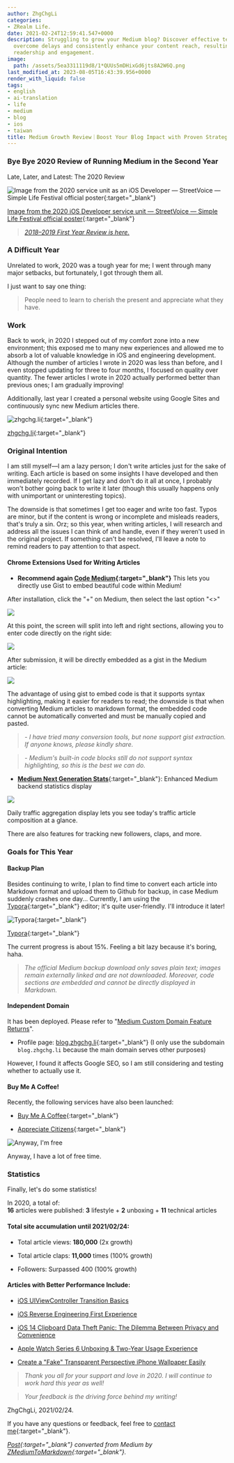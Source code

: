 ```yaml
---
author: ZhgChgLi
categories:
- ZRealm Life.
date: 2021-02-24T12:59:41.547+0000
description: Struggling to grow your Medium blog? Discover effective techniques to
  overcome delays and consistently enhance your content reach, resulting in increased
  readership and engagement.
image:
  path: /assets/5ea3311119d8/1*QUUs5mDHixGd6jts8A2W6Q.png
last_modified_at: 2023-08-05T16:43:39.956+0000
render_with_liquid: false
tags:
- english
- ai-translation
- life
- medium
- blog
- ios
- taiwan
title: Medium Growth Review｜Boost Your Blog Impact with Proven Strategies
---
```


### Bye Bye 2020 Review of Running Medium in the Second Year

Late, Later, and Latest: The 2020 Review

![[Image from the 2020 service unit as an iOS Developer — StreetVoice — Simple Life Festival official poster](https://simplelife.streetvoice.com/2020/){:target="_blank"}](/assets/5ea3311119d8/1*QUUs5mDHixGd6jts8A2W6Q.png)

[Image from the 2020 iOS Developer service unit — StreetVoice — Simple Life Festival official poster](https://simplelife.streetvoice.com/2020/){:target="_blank"}

> [*2018–2019 First Year Review is here.*](../d01252331b53/)

### A Difficult Year

Unrelated to work, 2020 was a tough year for me; I went through many major setbacks, but fortunately, I got through them all.

I just want to say one thing:

> People need to learn to cherish the present and appreciate what they have.

### Work

Back to work, in 2020 I stepped out of my comfort zone into a new environment; this exposed me to many new experiences and allowed me to absorb a lot of valuable knowledge in iOS and engineering development. Although the number of articles I wrote in 2020 was less than before, and I even stopped updating for three to four months, I focused on quality over quantity. The fewer articles I wrote in 2020 actually performed better than previous ones; I am gradually improving!

Additionally, last year I created a personal website using Google Sites and continuously sync new Medium articles there.

![[zhgchg.li](http://www.zhgchg.li){:target="_blank"}](/assets/5ea3311119d8/1*O4AmlRnkMv0jLxpre9bktA.png)

[zhgchg.li](http://www.zhgchg.li){:target="_blank"}

### Original Intention

I am still myself—I am a lazy person; I don't write articles just for the sake of writing. Each article is based on some insights I have developed and then immediately recorded. If I get lazy and don't do it all at once, I probably won't bother going back to write it later (though this usually happens only with unimportant or uninteresting topics).

The downside is that sometimes I get too eager and write too fast. Typos are minor, but if the content is wrong or incomplete and misleads readers, that's truly a sin. Orz; so this year, when writing articles, I will research and address all the issues I can think of and handle, even if they weren't used in the original project. If something can't be resolved, I'll leave a note to remind readers to pay attention to that aspect.

#### Chrome Extensions Used for Writing Articles

- **Recommend again [Code Medium](https://chrome.google.com/webstore/detail/code-medium/dganoageikmadjocbmklfgaejpkdigbe){:target="_blank"}** This lets you directly use Gist to embed beautiful code within Medium!

After installation, click the "+" on Medium, then select the last option "<>"

![](/assets/5ea3311119d8/1*dhLr-LydWl6vuvcA9P9UNw.png)

At this point, the screen will split into left and right sections, allowing you to enter code directly on the right side:

![](/assets/5ea3311119d8/1*lJb-wRFoFgmTTNCBtYJ74g.png)

After submission, it will be directly embedded as a gist in the Medium article:

![](/assets/5ea3311119d8/1*69EgN0TUBDBEWSDusjDd7Q.png)

The advantage of using gist to embed code is that it supports syntax highlighting, making it easier for readers to read; the downside is that when converting Medium articles to markdown format, the embedded code cannot be automatically converted and must be manually copied and pasted.

> *- I have tried many conversion tools, but none support gist extraction. If anyone knows, please kindly share.*

> *- Medium's built-in code blocks still do not support syntax highlighting, so this is the best we can do.*

- [**Medium Next Generation Stats**](https://chrome.google.com/webstore/detail/medium-next-generation-st/fhopcbdfcaleefngfpglahlpfhagendo){:target="_blank"}: Enhanced Medium backend statistics display

![](/assets/5ea3311119d8/1*3oHyZfBg6vURkwfvVvblNg.png)

Daily traffic aggregation display lets you see today's traffic article composition at a glance.

There are also features for tracking new followers, claps, and more.

### Goals for This Year

#### Backup Plan

Besides continuing to write, I plan to find time to convert each article into Markdown format and upload them to Github for backup, in case Medium suddenly crashes one day... Currently, I am using the [Typora](http://typora.io/){:target="_blank"} editor; it's quite user-friendly. I'll introduce it later!

![[Typora](http://typora.io/){:target="_blank"}](/assets/5ea3311119d8/1*zbgIDgPkq36aU01YSrNGvg.png)

[Typora](http://typora.io/){:target="_blank"}

The current progress is about 15%. Feeling a bit lazy because it's boring, haha.

> *The official Medium backup download only saves plain text; images remain externally linked and are not downloaded. Moreover, code sections are embedded and cannot be directly displayed in Markdown.*

#### Independent Domain

It has been deployed. Please refer to "[Medium Custom Domain Feature Returns](../d9a95d4224ea/)".

- Profile page: [blog.zhgchg.li](http://blog.zhgchg.li/){:target="_blank"} (I only use the subdomain `blog.zhgchg.li` because the main domain serves other purposes)

However, I found it affects Google SEO, so I am still considering and testing whether to actually use it.

#### Buy Me A Coffee!

Recently, the following services have also been launched:

- [Buy Me A Coffee](https://www.buymeacoffee.com/zhgchgli){:target="_blank"}

- [Appreciate Citizens](https://liker.land/zhgchgli/civic){:target="_blank"}

![Anyway, I'm free](/assets/5ea3311119d8/1*CkHby264C3AC5ixNj8qIrw.png)

Anyway, I have a lot of free time.

### Statistics

Finally, let's do some statistics!

In 2020, a total of:  
**16** articles were published: **3** lifestyle + **2** unboxing + **11** technical articles

#### Total site accumulation until 2021/02/24:

- Total article views: **180,000** (2x growth)

- Total article claps: **11,000** times (100% growth)

- Followers: Surpassed 400 (100% growth)

#### Articles with Better Performance Include:

- [iOS UIViewController Transition Basics](../14cee137c565/)

- [iOS Reverse Engineering First Experience](../7498e1ff93ce/)

- [iOS 14 Clipboard Data Theft Panic: The Dilemma Between Privacy and Convenience](../8a04443024e2/)

- [Apple Watch Series 6 Unboxing & Two-Year Usage Experience](../eab0e984043/)

- [Create a "Fake" Transparent Perspective iPhone Wallpaper Easily](../2e4429f410d6/)

> *Thank you all for your support and love in 2020. I will continue to work hard this year as well!*

> *Your feedback is the driving force behind my writing!*

ZhgChgLi, 2021/02/24.

If you have any questions or feedback, feel free to [contact me](https://www.zhgchg.li/contact){:target="_blank"}.

*[Post](https://medium.com/zrealm-life/bye-bye-2020-%E7%B6%93%E7%87%9F-medium-%E7%AC%AC%E4%BA%8C%E5%B9%B4%E5%9B%9E%E9%A1%A7-5ea3311119d8){:target="_blank"} converted from Medium by [ZMediumToMarkdown](https://github.com/ZhgChgLi/ZMediumToMarkdown){:target="_blank"}.*